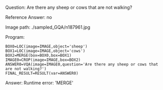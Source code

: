 Question: Are there any sheep or cows that are not walking?

Reference Answer: no

Image path: ./sampled_GQA/n187961.jpg

Program:

```
BOX0=LOC(image=IMAGE,object='sheep')
BOX1=LOC(image=IMAGE,object='cows')
BOX2=MERGE(box=BOX0,box=BOX1)
IMAGE0=CROP(image=IMAGE,box=BOX2)
ANSWER0=VQA(image=IMAGE0,question='Are there any sheep or cows that are not walking?')
FINAL_RESULT=RESULT(var=ANSWER0)
```
Answer: Runtime error: 'MERGE'

